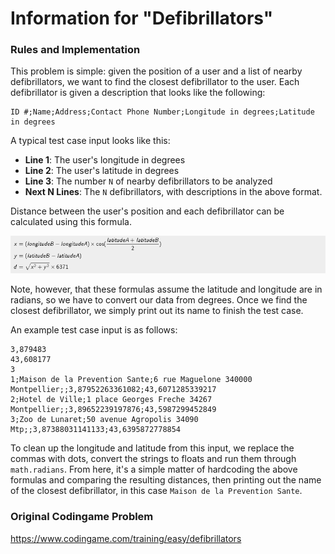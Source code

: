 # Information for "Defibrillators"

### Rules and Implementation

This problem is simple: given the position of a user and a list of nearby defibrillators, we want to find the closest defibrillator to the user.  Each defibrillator is given a description that looks like the following:

    ID #;Name;Address;Contact Phone Number;Longitude in degrees;Latitude in degrees
    
A typical test case input looks like this:

* __Line 1__: The user's longitude in degrees
* __Line 2__: The user's latitude in degrees
* __Line 3__: The number `N` of nearby defibrillators to be analyzed
* __Next N Lines__: The `N` defibrillators, with descriptions in the above format.

Distance between the user's position and each defibrillator can be calculated using this formula.

![Needed Formulas](images/defib_dist.PNG)

Note, however, that these formulas assume the latitude and longitude are in radians, so we have to convert our data from degrees. Once we find the closest defibrillator, we simply print out its name to finish the test case.

An example test case input is as follows:

    3,879483
    43,608177
    3
    1;Maison de la Prevention Sante;6 rue Maguelone 340000 Montpellier;;3,87952263361082;43,6071285339217
    2;Hotel de Ville;1 place Georges Freche 34267 Montpellier;;3,89652239197876;43,5987299452849
    3;Zoo de Lunaret;50 avenue Agropolis 34090 Mtp;;3,87388031141133;43,6395872778854
    
To clean up the longitude and latitude from this input, we replace the commas with dots, convert the strings to floats and run them through `math.radians`. From here, it's a simple matter of hardcoding the above formulas and comparing the resulting distances, then printing out the name of the closest defibrillator, in this case `Maison de la Prevention Sante`.

### Original Codingame Problem

https://www.codingame.com/training/easy/defibrillators
